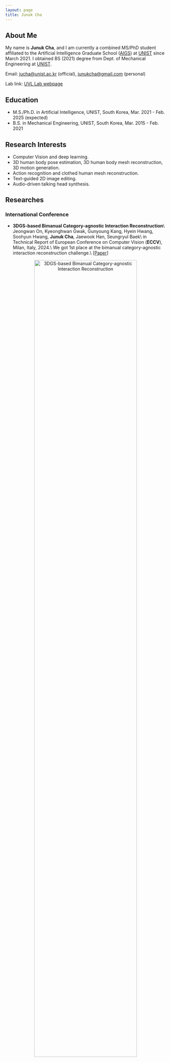 ```yaml
---
layout: page
title: Junuk Cha
---
```


## About Me
My name is **Junuk Cha**, and I am currently a combined MS/PhD student affiliated to the Artificial Intelligence Graduate School ([AIGS](https://aigs.unist.ac.kr/web/index.php)) at [UNIST](https://www.unist.ac.kr) since March 2021. I obtained BS (2021) degree from Dept. of Mechanical Engineering at [UNIST](https://www.unist.ac.kr).

Email: <jucha@unist.ac.kr> (official), <junukcha@gmail.com> (personal)

Lab link: [UVL Lab webpage](https://vision.unist.ac.kr)

## Education
+ M.S./Ph.D. in Artificial Intelligence, UNIST, South Korea, Mar. 2021 - Feb. 2025 (expected)
+ B.S. in Mechanical Engineering, UNIST, South Korea, Mar. 2015 - Feb. 2021

## Research Interests
+ Computer Vision and deep learning.
+ 3D human body pose estimation, 3D human body mesh reconstruction, 3D motion generation.
+ Action recognition and clothed human mesh reconstruction.
+ Text-guided 2D image editing.
+ Audio-driven talking head synthesis.

## Researches
### International Conference
+ **3DGS-based Bimanual Category-agnostic Interaction Reconstruction**\\
Jeongwan On, Kyeonghwan Gwak, Gunyoung Kang, Hyein Hwang, Soohyun Hwang, **Junuk Cha**, Jaewook Han, Seungryul Baek\\
in Technical Report of European Conference on Computer Vision (**ECCV**), Milan, Italy, 2024.\\
We got 1st place at the bimanual category-agnostic interaction reconstruction challenge.\\
\[[Paper](https://hands-workshop.org/files/2024/UVHANDS.pdf)\]
<center>
  <img
    src="/media/images/publications/eccv2024_challenge.png" alt="3DGS-based Bimanual Category-agnostic Interaction Reconstruction" width="80%"
  />
</center>

+ **Text2HOI: Text-guided 3D Motion Generation for Hand-Object Interaction**\\
**Junuk Cha** Jihyeon Kim, Jae Shin Yoon\*, Seungryul Baek.\*\\
in Proc. of IEEE Conf. on Computer Vision and Pattern Recognition (**CVPR**), Seattle, USA, 2024.\\
Co-last authors*.\\
\[[Paper](https://openaccess.thecvf.com/content/CVPR2024/papers/Cha_Text2HOI_Text-guided_3D_Motion_Generation_for_Hand-Object_Interaction_CVPR_2024_paper.pdf)\]\[[Supp](https://openaccess.thecvf.com/content/CVPR2024/supplemental/Cha_Text2HOI_Text-guided_3D_CVPR_2024_supplemental.zip)\]\[[Arxiv](https://arxiv.org/pdf/2404.00562v2.pdf)\]\[[Project](https://junukcha.github.io/project/text2hoi/)\]
<center>
  <img
    src="/media/images/publications/text2hoi.png" alt="text-guided 3D motion generation for hand-object interaction" width="80%"
  />
</center>

+ **VLM-PL: Advanced Pseudo Labeling Approach for Class Incremental Object Detection via Vision-Language Model**\\
Junsu Kim, Yunhoe Ku\*, Jihyeon Kim\*, **Junuk Cha**, Seungryul Baek.\\
in Proc. of IEEE Conf. on Computer Vision and Pattern Recognition (**CVPR**) workshop, Seattle, USA, 2024.\\
Equal contribution*.\\
\[[Paper](https://openaccess.thecvf.com/content/CVPR2024W/CLVISION/papers/Kim_VLM-PL_Advanced_Pseudo_Labeling_Approach_for_Class_Incremental_Object_Detection_CVPRW_2024_paper.pdf)\]\[[Arxiv](https://arxiv.org/pdf/2403.05346)\]
<center>
  <img
    src="/media/images/publications/vlm_pl.png" alt="Advanced Pseudo Labeling Approach for Class Incremental Object Detection via Vision-Language Model" width="80%"
  />
</center>

+ **3D Reconstruction of Interacting Multi-Person in Clothing from a Single Image**\\
**Junuk Cha**, Hansol Lee, Jaewon Kim, Bao Truong, Jae Shin Yoon\*, Seungryul Baek\*.\\
in Proc. of IEEE Winter Conf. on Applications of Computer Vision (**WACV**), Hawaii, USA, 2024.\\
Co-last authors*.\\
\[[PDF](https://arxiv.org/pdf/2401.06415.pdf)\]
<center>
  <img
    src="/media/images/publications/MultiRecon.png" alt="clothed mesh reconsturction of multi-person" width="80%"
  />
</center>

+ **Multi-Person 3D Pose and Shape Estimation via Inverse Kinematics and Refinement**\\
**Junuk Cha**, Muhammad Saqlain, GeonU Kim, Mingyu Shin, Seungryul Baek.\\
in Proc. of European Conference on Computer Vision (**ECCV**), Tel Aviv, Israel, 2022.\\
\[[PDF](https://arxiv.org/pdf/2210.13529.pdf)\]\[[Code](https://github.com/JunukCha/MultiPerson)\]
<center>
  <img
    src="/media/images/publications/MultiMesh.png" alt="mesh reconsturction of multi-person" width="80%"
  />
</center>

### International journal and arxiv
+ **Dynamic Appearance Modeling of Clothed 3D Human Avatars using a Single Camera**\\
Hansol Lee, **Junuk Cha**, Yunhoe Ku, Jae Shin Yoon\*, Seungryul Baek\*.\\
in arXiv 2023.\\
Co-last authors*.\\
\[[PDF](https://arxiv.org/pdf/2312.16842.pdf)\]
<center>
  <img
    src="/media/images/publications/DynamicAppearance.gif" alt="reconstruction of dynamic appearance" width="80%"
  />
</center>

+ **HOReeNet: 3D-aware Hand-Object Grasping Reenactment**\\
Changhwa Lee, **Junuk Cha**, Hansol Lee, Seongyeong Lee, Donguk Kim, Seungryul Baek.\\
in arXiv 2022.\\
\[[PDF](https://arxiv.org/pdf/2211.06195.pdf)\]
<center>
  <img
    src="/media/images/publications/HOImage.png" alt="generation of hand-object image" width="50%"
  />
</center>

+ **Learning 3D Skeletal Representation From Transformer for Action Recognition**\\
**Junuk Cha**, Muhammad Saqlain, Donguk Kim, Seungeun Lee, Seongyeong Lee, Seungryul Baek.\\
in IEEE Access 2022 (IF: 3.367).\\
\[[PDF](https://ieeexplore.ieee.org/stamp/stamp.jsp?tp=&arnumber=9802105)\]
<center>
  <img
    src="/media/images/publications/ActionRecog.png" alt="recognition of action" width="40%"
  />
</center>

+ **3DMesh-GAR: 3D human body mesh-based method for group activity recognition**\\
Muhammad Saqlain, Donguk Kim, **Junuk Cha**, Changhwa Lee, Seongyeong Lee, Seungryul Baek.\\
in Sensors 2022 (IF:3.576).\\
\[[PDF](https://www.mdpi.com/1424-8220/22/4/1464)\]
<center>
  <img
    src="/media/images/publications/GroupActionRecog.png" alt="recognition of group action" width="80%"
  />
</center>

+ **Towards Single 2D Image-level Self-supervision for 3D Human Pose and Shape Estimation**\\
**Junuk Cha**, Muhammad Saqlain, Changhwa Lee, Seongyeong Lee, Seungeun Lee, Donguk Kim, Won-Hee Park, Seungryul Baek.\\
in Journal of Applied Sciences 2021 (IF:2.679).\\
\[[PDF](https://www.mdpi.com/2076-3417/11/20/9724)\]\[[Code](https://github.com/JunukCha/SSPSE)\]
<center>
  <img
    src="/media/images/publications/SelfSuperMesh.png" alt="self-supervised mesh reconstruaction" width="50%"
  />
</center>

<!-- ### Domestic
+ Elkhan Ismayilzada, Muhammadjon Boboev, Jihyeon Kim, **Junuk Cha**, Mubarrat Chowdhury, Juheon hwang, Dukhyun Kim, Jinwoo Park, Seungryul Baek, **Human mask generation using pose estimator and salient object detector**, in Proc. 2023 Summer Conference of Institute of Electronics and Information Engineers (IEIE), 2023.

+ Jihyeon Kim, **Junuk Cha**, Yeongjun Choo, Minjae Lee, Jitae Yoo, Yeonghun Oh, Hoseong Cho, Eunseo Kim, Chungseok Choi, Honggyu Lim, Donguk Min, Eugene Shin, Seokun Kang and Seungryul Baek, **Free-form Masked Facial Image Inpainting via Exploiting 2D and 3D Information**, CKAIA, 2022.

+ Jihyeon Kim, Changhwa Lee, Seongyeong Lee, **Junuk Cha**, Hansoo Park, Donguk Kim and Seungryul Baek, **Finger Bendedness Classification from 3D Pose Regression**, JKAIA, 2021.

+ Changhwa Lee, Seongyeong Lee, Donguk Kim, Seungeun Lee, **Junuk Cha**, Hansol Lee, Yunseong Cho, Seungryul Baek, **3D simulation via hand pose estimation and model simplification**, 2021년도 대한전기학회 하계학술대회 논문집 (2021.7.15~17). -->

## Internships
<img
  src="/media/images/internships/inria.png" alt="adobe" width="25%"
/>
Research Intern at Inria, Nice, France
(Sep. 2024 - Nov. 2024)

<img
  src="/media/images/internships/adobe.png" alt="adobe" width="25%"
/>
Research Scientist/Engineer Intern at Adobe, San Jose, CA, USA
(Feb. 2024 - May 2024)

## Academic Activities
+ Program Committee (Reviewer) at AAAI 2025.
+ Program Committee (Reviewer) at NIPS 2024.
+ Program Committee (Reviewer) at BMVC 2024.
+ Program Committee (Reviewer) at AAAI 2024.
+ Program Committee (Emergency-Reviewer) at BMVC 2023.
+ Program Committee (Reviewer) at AAAI 2023.

## Patents
+ Dangerous Region Approaching Worker Detection and Stopping Machine Device Based on Thermal Images, 2023. Applicant : UNIST and Hyundai

## Projects
+ Development of vision recognition module for ARTG control, Ministry of Oceans and Fisheries, Jun. 2023 ~ Dec. 2023
    - Detecting object and predicting multi agent's future trajectory with velocity

+ Development of an optimized human detection system algorithm for production factory environments, Hyundai, Jun. 2022 ~ Dec. 2023
    -  Detecting human segmentation masks and bounding boxes
    -  Improving performance for corner cases such as occluded people

<!-- + Unsupervised Context Information Detection and Context-Based Pose Estimation for Multiple Persons, 다수 사람에 대한 비지도 방식의 문맥 정보 탐지 및 문맥 기반 자세 추정, 2022.08~2023.05
    -   Estimating pose and shape of multi person while detecting them. -->

<!-- + Research on High-Performance, Real-Time Detection and Elimination Technology for On-Site Workers in CCTV, CCTV 내 현장 작업자의 고성능,실시간 검출 및 소거 기술 연구, 2022.03~2022.05
    - Auto removing workers from CCTV images. -->

<!-- + Development of Control Intention Recognition Technology for Non-contact Long-range Virtual Touch Panels that Block Transmission of Contact Infections at the Source, 접촉감염이 원천 차단되는 비접촉 원거리 가상터치 패널의 제어의도 인식기술 개발, 2021.03~2021.11
    - Estimating hand position from top-view image. -->

## Teaching Assistant & Mentoring
+ Mentoring 
    - 2nd Ulju AI 4.0 Studio at UNIST, Ulsan, South Korea, Mar. 2022 ~ Nov. 2022.

+ TA 
    - Navy AI professionals training process TA, Jinhae, South Korea, 12 Sep. 2023.
    - 5th AI Novatus Academia PBL (Computer Vision part) at UNIST AI Innovation Park, Ulsan, South Korea,  Mar. 2023 ~ Jun.2023.
    - 1st Gyungnam AI Novatus Academia (Computer Vision part) at UNIST AI Innovation Park, Masan, South Korea, 15 Apr. 2022.
    - 3rd AI Novatus Academia (Computer Vision part) at UNIST AI Innovation Park, Ulsan, South Korea, 25 Feb. 2022.

+ Lecture TA 
    - 2023 Fall AI51601 Computer Vision.
    - 2021 Fall ITP11701 Introduction to AI Programming 2.